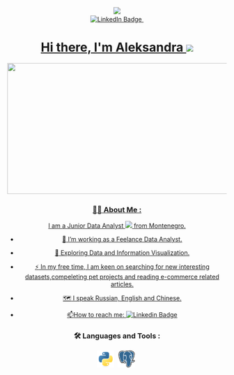   <div id="header" align="center">
  <img src="https://media.giphy.com/media/RN8FdaB6T1bkkI5n4I/giphy.gif" width="100"/>
</div>

<div id="badges" align="center">
  <a href="https://www.linkedin.com/in/aleksandra-vakhitova-7049b6189/">
    <img src="https://img.shields.io/badge/LinkedIn-blue?style=for-the-badge&logo=linkedin&logoColor=white" alt="LinkedIn Badge"/>

<img src="https://komarev.com/ghpvc/?username=AleksandraVakhitova&style=flat-square&color=blue" alt=""/>

<h1>
  Hi there, I'm Aleksandra
  <img src="https://media.giphy.com/media/hvRJCLFzcasrR4ia7z/giphy.gif" width="30px"/>
</h1>

<div align="center">
  <img src="https://media.giphy.com/media/3oKIPEqDGUULpEU0aQ/giphy.gif" width="600" height="300"/>
</div>

### :woman_technologist: About Me :
I am a Junior Data Analyst <img src="https://media.giphy.com/media/hZE5xoaM0Oxw4xiqH7/giphy.gif" width="30"> from Montenegro.

- :telescope: I’m working as a Feelance Data Analyst.

- :seedling: Exploring Data and Information Visualization.

- :zap: In my free time, I am keen on searching for new interesting datasets,compeleting pet projects and reading e-commerce related articles.
- :world_map: I speak Russian, English and Chinese. 

- :mailbox:How to reach me: [![Linkedin Badge](https://img.shields.io/badge/-Aleksandra-blue?style=flat&logo=Linkedin&logoColor=white)](https://www.linkedin.com/in/aleksandra-vakhitova-7049b6189/)

### :hammer_and_wrench: Languages and Tools :
<div>
  <img src="https://github.com/devicons/devicon/blob/master/icons/python/python-original.svg" title="Python" alt="Python" width="40" height="40"/>&nbsp;
  <img src="https://github.com/devicons/devicon/blob/master/icons/postgresql/postgresql-original.svg" title="Postgresql" alt="Postgresql" width="40" height="40"/>&nbsp;


  
